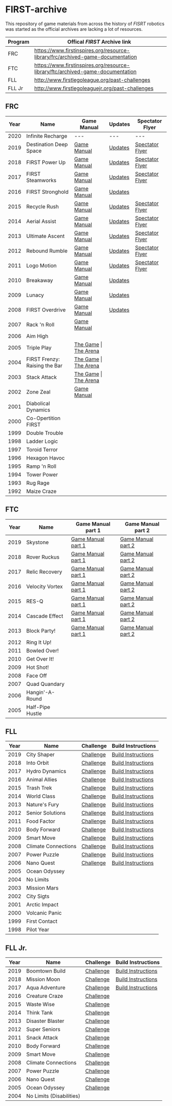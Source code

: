 # FIRST-archive
This repository of game materials from across the history of *FISRT* robotics was started as the official archives are lacking a lot of resources.

| Program | Offical *FIRST* Archive link |
| --- | --- |
| FRC | https://www.firstinspires.org/resource-library/frc/archived-game-documentation |
| FTC | https://www.firstinspires.org/resource-library/ftc/archived-game-documentation |
| FLL | http://www.firstlegoleague.org/past-challenges |
| FLL Jr| http://www.firstlegoleaguejr.org/past-challenges |


## FRC

| Year | Name | Game Manual | Updates | Spectator Flyer |
| --- | --- | --- | --- | --- |
| 2020 | Infinite Recharge | --- | --- | --- |
| 2019 | Destination Deep Space | [Game Manual](FRC/FRC-2019-DestinationDeepSpace/2019FRCGameSeasonManual.pdf) | [Updates](FRC/FRC-2019-DestinationDeepSpace/TeamUpdates-combined.pdf) | [Spectator Flyer](FRC/FRC-2019-DestinationDeepSpace/frc19-fr021-spectator-flyer.pdf) |
| 2018 | FIRST Power Up | [Game Manual](FRC/FRC-2018-PowerUp/2018FRCGameSeasonManual.pdf) | [Updates](FRC/FRC-2018-PowerUp/TeamUpdates-combined.pdf) | [Spectator Flyer](FRC/FRC-2018-PowerUp/first-spectatorflyer18-frc-ltr-dec-form.pdf) |
| 2017 | FIRST Steamworks | [Game Manual](FRC/FRC-2017-Steamworks/2017FRCGameSeasonManual.pdf) | [Updates](FRC/FRC-2017-Steamworks/TeamUpdates-combined.pdf) | [Spectator Flyer](FRC/FRC-2017-Steamworks/FIRST-FRC-SpectatorFlyer'17-FR021-FORM.pdf) |
| 2016 | FIRST Stronghold | [Game Manual](FRC/FRC-2016-Stronghold/FRC-2016-game-manual.pdf) | [Updates](FRC/FRC-2016-Stronghold/2016TeamUpdatesComplete.pdf) |
| 2015 | Recycle Rush | [Game Manual](FRC/FRC-2015-RecycleRush/GameManual20150407.pdf) | [Updates](FRC/FRC-2015-RecycleRush/TeamUpdateBundle20150421.pdf) | [Spectator Flyer](FRC/FRC-2015-RecycleRush/2015-frc-game-description-1page.pdf) |
| 2014 | Aerial Assist | [Game Manual](FRC/FRC-2014-AerialAssist/2014-game-manual.pdf) | [Updates](FRC/FRC-2014-AerialAssist/2014-frc-team-updates.pdf) | [Spectator Flyer](FRC/FRC-2014-AerialAssist/2014-frc-game-1page.pdf) |
| 2013 | Ultimate Ascent | [Game Manual](FRC/FRC-2013-UltimateAscent/2013-game-manual.pdf) | [Updates](FRC/FRC-2013-UltimateAscent/2013-team-updates.pdf) | [Spectator Flyer](FRC/FRC-2013-UltimateAscent/2013-frc-game-1page.pdf) |
| 2012 | Rebound Rumble | [Game Manual](FRC/FRC-2012-ReboundRumble/2012-frc-competition-manual-game-sec1-5.pdf) | [Updates](FRC/FRC-2012-ReboundRumble/2012-frc-competition-manual-updates.pdf) | [Spectator Flyer](FRC/FRC-2012-ReboundRumble/2012-game-description-1page.pdf) |
| 2011 | Logo Motion | [Game Manual](FRC/FRC-2011-LogoMotion/2011-logomotion-game-manual.pdf) | [Updates](FRC/FRC-2011-LogoMotion/2011-logomotion-team-updates.pdf) | [Spectator Flyer](FRC/FRC-2011-LogoMotion/2011-logomotion-one-page.pdf) |
| 2010 | Breakaway | [Game Manual](FRC/FRC-2010-Breakaway/2010-breakaway-complete-manual.pdf) | [Updates](FRC/FRC-2010-Breakaway/2010-breakaway-team-updates.pdf) |
| 2009 | Lunacy | [Game Manual](FRC/FRC-2009-Lunacy/2009-lunacy-complete-manual.pdf) | [Updates](FRC/FRC-2009-Lunacy/2009-team-updates.pdf) |
| 2008 | FIRST Overdrive | [Game Manual](FRC/FRC-2008-Overdrive/2008-overdrive-manual.pdf) | [Updates](FRC/FRC-2008-Overdrive/2008-overdrive-team-updates.pdf) |
| 2007 | Rack 'n Roll | [Game Manual](FRC/FRC-2007-RackNRoll/2007-racknroll-manual.pdf) |
| 2006 | Aim High |
| 2005 | Triple Play | [The Game](FRC/FRC-2005-TriplePlay/2005-the-game.pdf) \| [The Arena](FRC/FRC-2005-TriplePlay/2005-the-arena.pdf) |
| 2004 | FIRST Frenzy: Raising the Bar | [The Game](FRC/FRC-2004-Frenzy/2004-the-game.pdf) \| [The Arena](FRC/FRC-2004-Frenzy/2004-the-arena.pdf) |
| 2003 | Stack Attack | [The Game](FRC/FRC-2003-StackAttack/2003-the-game.pdf) \| [The Arena](FRC/FRC-2003-StackAttack/2003-the-arena.pdf) |
| 2002 | Zone Zeal | [Game Manual](FRC/FRC-2002-ZoneZeal/2002-game-manual.pdf)
| 2001 | Diabolical Dynamics |
| 2000 | Co-Opertition FIRST |
| 1999 | Double Trouble |
| 1998 | Ladder Logic |
| 1997 | Toroid Terror |
| 1996 | Hexagon Havoc |
| 1995 | Ramp 'n Roll |
| 1994 | Tower Power |
| 1993 | Rug Rage |
| 1992 | Maize Craze |



## FTC

| Year | Name | Game Manual part 1 | Game Manual part 2 |
| --- | --- | --- | --- |
| 2019 | Skystone | [Game Manual part 1](FTC/FTC-2019-Skystone/game-manual-part-1.pdf) | [Game Manual part 2](FTC/FTC-2019-Skystone/game-manual-part-2.pdf) |
| 2018 | Rover Ruckus | [Game Manual part 1](FTC/FTC-2018-RoverRuckus/game-manual-part-1.pdf) | [Game Manual part 2](FTC/FTC/FTC-2018-RoverRuckus/game-manual-part-2.pdf) |
| 2017 | Relic Recovery | [Game Manual part 1](FTC/FTC-2017-RelicRecovery/game-manual-part-1.pdf) | [Game Manual part 2](FTC/FTC-2017-RelicRecovery/game-manual-part-2.pdf) |
| 2016 | Velocity Vortex | [Game Manual part 1](FTC/FTC-2016-VelocityVortex/game-manual-part-1.pdf) | [Game Manual part 2](FTC/FTC-2016-VelocityVortex/game-manual-part-2.pdf) |
| 2015 | RES-Q | [Game Manual part 1](FTC/FTC-2015-RES-Q/game-manual-part-1.pdf) | [Game Manual part 2](FTC/FTC-2015-RES-Q/game-manual-part-2.pdf) |
| 2014 | Cascade Effect | [Game Manual part 1](FTC/FTC-2014-CascadeEffect/game-manual-part-1.pdf) | [Game Manual part 2](FTC/FTC-2014-CascadeEffect/game-manual-part-2.pdf) |
| 2013 | Block Party! | [Game Manual part 1](FTC/FTC-2013-BlockParty/game-manual-part-1.pdf) | [Game Manual part 2](FTC/FTC-2013-BlockParty/game-manual-part-2.pdf) |
| 2012 | Ring It Up! |
| 2011 | Bowled Over! |
| 2010 | Get Over It! |
| 2009 | Hot Shot! |
| 2008 | Face Off |
| 2007 | Quad Quandary |
| 2006 | Hangin'-A-Round |
| 2005 | Half-Pipe Hustle |


## FLL

| Year | Name | Challenge | Build Instructions |
| --- | --- | --- | --- |
| 2019 | City Shaper | [Challenge](FLL/FLL-2019-CityShaper/challenge.pdf) | [Build Instructions](FLL/FLL-2019-CityShaper/Build%20Instructions)
| 2018 | Into Orbit |[Challenge](FLL/FLL-2018-IntoOrbit/challenge.pdf) | [Build Instructions](FLL/FLL-2018-IntoOrbit/Build%20Instructions) |
| 2017 | Hydro Dynamics | [Challenge](FLL/FLL-2017-HydroDynamics/challenge%20guide.pdf) | [Build Instructions](FLL/FLL-2017-HydroDynamics/Build%20Instructions)
| 2016 | Animal Allies | [Challenge](FLL/FLL-2016-AnimalAllies/challenge%20guide.pdf) | [Build Instructions](FLL/FLL-2016-AnimalAllies/Build%20Instructions) |
| 2015 | Trash Trek | [Challenge](FLL/FLL-2015-TrashTrek/challenge.pdf) | [Build Instructions](FLL/FLL-2015-TrashTrek/Build%20Instructions) |
| 2014 | World Class | [Challenge](FLL/FLL-2014-WorldClass/challenge.pdf) | [Build Instructions](FLL/FLL-2014-WorldClass/Build%20Instructions) |
| 2013 | Nature's Fury | [Challenge](FLL/FLL-2013-NaturesFury/challenge.pdf) | [Build Instructions](FLL/FLL-2013-NaturesFury/Build%20Instructions) |
| 2012 | Senior Solutions | [Challenge](FLL/FLL-2012-SeniorSolutions/challenge.pdf) | [Build Instructions](FLL/FLL-2012-SeniorSolutions/Build%20Instructions) |
| 2011 | Food Factor | [Challenge](FLL/FLL-2011-FoodFactor/challenge.pdf) | [Build Instructions](FLL/FLL-2011-FoodFactor/Build%20Instructions) |
| 2010 | Body Forward | [Challenge](FLL/FLL-2010-BodyForward/challenge.pdf) | [Build Instructions](FLL/FLL-2010-BodyForward/Build%20Instructions) |
| 2009 | Smart Move | [Challenge](FLL/FLL-2009-SmartMove/challenge.pdf) | [Build Instructions](FLL/FLL-2009-SmartMove/Build%20Instructions) |
| 2008 | Climate Connections | [Challenge](FLL/FLL-2008-ClimateConnections/challenge.pdf) | [Build Instructions](FLL/FLL-2008-ClimateConnections/Build%20Instructions) |
| 2007 | Power Puzzle | [Challenge](FLL/FLL-2007-PowerPuzzle/challenge.pdf) | [Build Instructions](FLL/FLL-2007-PowerPuzzle/Build%20Instructions) |
| 2006 | Nano Quest | [Challenge](FLL/FLL-2006-NanoQuest/challenge.pdf) | [Build Instructions](FLL/FLL-2006-NanoQuest/Build%20Instructions) |
| 2005 | Ocean Odyssey |
| 2004 | No Limits |
| 2003 | Mission Mars |
| 2002 | City Sigts |
| 2001 | Arctic Impact |
| 2000 | Volcanic Panic |
| 1999 | First Contact |
| 1998 | Pilot Year |


## FLL Jr.

| Year | Name | Challenge | Build Instructions |
| --- | --- | --- | --- |
| 2019 | Boomtown Build | [Challenge](FLLJr/FLLJr-2019-BoomtownBuild/boomtown-build-challenge.pdf) | [Build Instructions](FLLJr/FLLJr-2019-BoomtownBuild/Build%20Instructions)
| 2018 | Mission Moon | [Challenge](FLLJr/FLLJr-2018-MissionMoon/Mission_Moon_Build_Instructions.pdf) | [Build Instructions](FLLJr/FLLJr-2018-MissionMoon/Mission_Moon_Build_Instructions.pdf) |
| 2017 | Aqua Adventure | [Challenge](FLLJr/FLLJr-2017-AquaAdventure/aqua-adventure-challenge-letter.pdf) | [Build Instructions](FLLJr/FLLJr-2017-AquaAdventure/Build%20Instructions)
| 2016 | Creature Craze | [Challenge](FLLJr/FLLJr-2016-CreatureCraze/creaturecraze-challengedocument.pdf) |
| 2015 | Waste Wise | [Challenge](FLLJr/FLLJr-2015-WasteWise/2015-waste-wise.pdf) |
| 2014 | Think Tank | [Challenge](FLLJr/FLLJr-2014-ThinkTank/flljr-2014-jrfll-think-tank.pdf) |
| 2013 | Disaster Blaster | [Challenge](FLLJr/FLLJr-2013-DisasterBlaster/flljr-2013-disaster-blaster.pdf) |
| 2012 | Super Seniors | [Challenge](FLLJr/FLLJr-2012-SuperSeniors/flljr-2012-super-seniors.pdf) |
| 2011 | Snack Attack | [Challenge](FLLJr/FLLJr-2011-SnackAttack/flljr-2011-snack-attack.pdf) |
| 2010 | Body Forward | [Challenge](FLLJr/FLLJr-2010-BodyForward/flljr-2010-body-forward.pdf) |
| 2009 | Smart Move | [Challenge](FLLJr/FLLJr-2009-SmartMove/flljr-2009-smart-move.pdf) |
| 2008 | Climate Connections | [Challenge](FLLJr/FLLJr-2008-ClimateConnections/flljr-2008-climate-connections.pdf) |
| 2007 | Power Puzzle | [Challenge](FLLJr/FLLJr-2007-PowerPuzzle/flljr-2007-power-puzzle.pdf) |
| 2006 | Nano Quest | [Challenge](FLLJr/FLLJr-2006-NanoQuest/flljr-2006-nano-quest.pdf) |
| 2005 | Ocean Odyssey | [Challenge](FLLJr/FLLJr-2005-OceanOdyssey/flljr-2005-ocean-odyssey.pdf) |
| 2004 | No Limits (Disabilities) |

